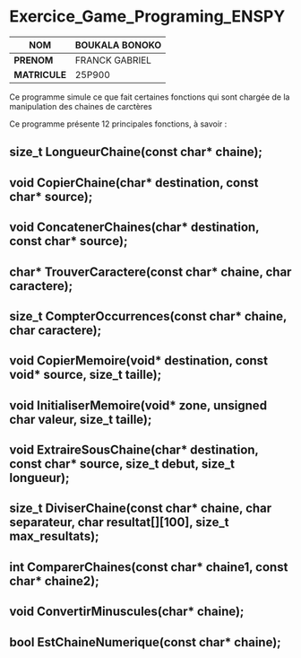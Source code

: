 # Exercice_Game_Programing_ENSPY
|**NOM**|BOUKALA BONOKO|
|-----|------|
|**PRENOM**|FRANCK GABRIEL|
|**MATRICULE**|25P900|

Ce programme simule ce que fait certaines fonctions qui sont chargée de la manipulation des chaines de carctères

Ce programme présente 12 principales fonctions, à savoir :

## size_t LongueurChaine(const char* chaine);
## void CopierChaine(char* destination, const char* source);
## void ConcatenerChaines(char* destination, const char* source);
## char* TrouverCaractere(const char* chaine, char caractere);
## size_t CompterOccurrences(const char* chaine, char caractere);
## void CopierMemoire(void* destination, const void* source, size_t taille);
## void InitialiserMemoire(void* zone, unsigned char valeur, size_t taille);
## void ExtraireSousChaine(char* destination, const char* source, size_t debut, size_t longueur);
## size_t DiviserChaine(const char* chaine, char separateur, char resultat[][100], size_t max_resultats);
## int ComparerChaines(const char* chaine1, const char* chaine2);
## void ConvertirMinuscules(char* chaine);
## bool EstChaineNumerique(const char* chaine);
